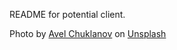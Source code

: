 README for potential client.

Photo by <a href="https://unsplash.com/@chuklanov?utm_source=unsplash&utm_medium=referral&utm_content=creditCopyText">Avel Chuklanov</a> on <a href="https://unsplash.com/photos/a0BEHFMKqTE?utm_source=unsplash&utm_medium=referral&utm_content=creditCopyText">Unsplash</a>

